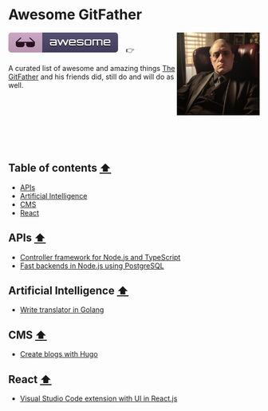 # Awesome GitFather

<a href="https://www.linkedin.com/in/marcel-kloubert-410013282/"><img align="right" src="./assets/images/gitfather-avatar.jpg" alt="awesome-gitfather" title="awesome-gitfather" width="33%" /></a>

![Awesome](./assets/images/awesome-icon.svg)&nbsp;&nbsp;&nbsp; 👉

A curated list of awesome and amazing things [The GitFather](https://www.linkedin.com/in/marcel-kloubert-410013282/) and his friends did, still do and will do as well.

<br /><br /><br /><br /><br /><br />

## Table of contents [⬆](#awesome-gitfather)

- [APIs](#apis)
- [Artificial Intelligence](#artificial-intelligence)
- [CMS](#cms)
- [React](#react)

## APIs [⬆](#contents)

- [Controller framework for Node.js and TypeScript](https://blog.kloubert.dev/posts/controller-framework-for-nodejs-and-typescript/)
- [Fast backends in Node.js using PostgreSQL](https://blog.kloubert.dev/posts/fast-backends-in-nodejs-using-postgresql/)

## Artificial Intelligence [⬆](#contents)

- [Write translator in Golang](https://blog.kloubert.dev/posts/write-translator-in-golang/)

## CMS [⬆](#contents)

- [Create blogs with Hugo](https://blog.kloubert.dev/posts/create-blogs-with-hugo/)

## React [⬆](#contents)

- [Visual Studio Code extension with UI in React.js](https://blog.kloubert.dev/posts/vscode-extension-with-ui-in-react/)
